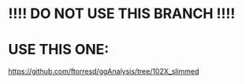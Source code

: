 # :bangbang::bangbang: DO NOT USE THIS BRANCH :bangbang::bangbang:

# USE THIS ONE:
https://github.com/ftorresd/ggAnalysis/tree/102X_slimmed
